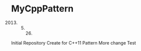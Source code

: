 MyCppPattern
============

2013. 05. 26.
Initial Repository Create for C++11 Pattern
More change Test
